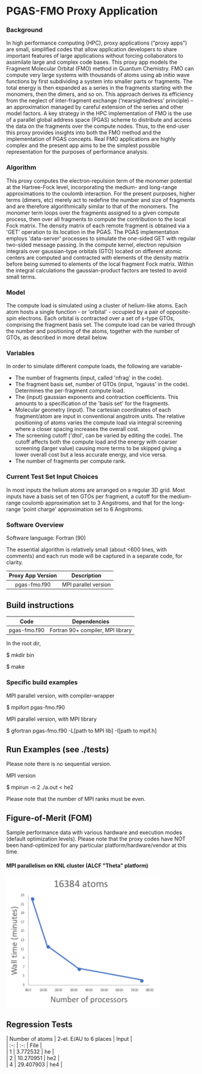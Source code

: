 # PGAS-FMO Proxy Application 

### Background 

In high performance computing (HPC), proxy applications (“proxy apps”) are small, simplified codes that allow application developers to share important features of large applications without forcing collaborators to assimilate large and complex code bases. 
This proxy app models the Fragment Molecular Orbital (FMO) method in Quantum Chemistry. 
FMO can compute very large systems with thousands of atoms using ab initio wave functions by first subdividing a system into smaller parts or fragments. 
The total energy is then expanded as a series in the fragments starting with the monomers, then the dimers, and so on. 
This approach derives its efficiency from the neglect of inter-fragment exchange (‘nearsightedness’ principle) – an approximation managed by careful extension of the series and other model factors. 
A key strategy in the HPC implementation of FMO is the use of a parallel global address space (PGAS) scheme to distribute and access the data on the fragments over the compute nodes. 
Thus, to the end-user this proxy provides insights into both the FMO method and the implementation of PGAS concepts. 
Real FMO applications are highly complex and the present app aims to be the simplest possible representation for the purposes of performance analysis.



### Algorithm

This proxy computes the electron-repulsion term of the monomer potential at the Hartree-Fock level, incorporating the medium- and long-range approximations to the coulomb interaction.
For the present purposes, higher terms (dimers, etc) merely act to redefine the number and size of fragments and are therefore algorithmically similar to that of the monomers. 
The monomer term loops over the fragments assigned to a given compute process, then over all fragments to compute the contribution to the local Fock matrix. 
The density matrix of each remote fragment is obtained via a 'GET' operation to its location in the PGAS.
The PGAS implementation employs 'data-server' processes to simulate the one-sided GET with regular two-sided message passing. 
In the compute kernel, electron repulsion integrals over gaussian-type orbitals (GTO) located on different atomic centers are computed and contracted with elements of the density matrix before being summed to elements of the local fragment Fock matrix. 
Within the integral calculations the gaussian-product factors are tested to avoid small terms. 


### Model

The compute load is simulated using a cluster of helium-like atoms.
Each atom hosts a single function - or 'orbital' - occupied by a pair of opposite-spin electrons.
Each orbital is contracted over a set of s-type GTOs, comprising the fragment basis set. 
The compute load can be varied through the number and positioning of the atoms, together with the number of GTOs, as described in more detail below. 


### Variables

In order to simulate different compute loads, the following are variable- 
* The number of fragments (input, called 'nfrag' in the code).
* The fragment basis set, number of GTOs (input, 'ngauss' in the code). 
Determines the per-fragment compute load. 
* The (input) gaussian exponents and contraction coefficients. 
This amounts to a specification of the 'basis set' for the fragments. 
* Molecular geometry (input). 
The cartesian coordinates of each fragment/atom are input in conventional angstrom units. 
The relative positioning of atoms varies the compute load via integral screening where a closer spacing increases the overall cost.  
* The screening cutoff ('dtol', can be varied by editing the code). 
The cutoff affects both the compute load and the energy with coarser screening (larger value) causing more terms to be skipped giving a lower overall cost but a less accurate energy, and vice versa. 
* The number of fragments per compute rank. 


### Current Test Set Input Choices

In most inputs the helium atoms are arranged on a regular 3D grid. 
Most inputs have a basis set of ten GTOs per fragment, a cutoff for the medium-range coulomb approximation set to 3 Angstroms, and that for the long-range 'point charge' approximation set to 6 Angstroms. 


### Software Overview 

Software language: Fortran (90)

The essential algorithm is relatively small (about <600 lines, with comments) and each run mode will be captured in a separate code, for clarity.


| Proxy App Version          | Description  | 
|  :-:        |     :-:                |
| pgas-fmo.f90     | MPI parallel version  | 



## Build instructions

| Code                       | Dependencies  | 
|  :-:        |     :-:                |
| pgas-fmo.f90     | Fortran 90+ compiler, MPI library  | 
 

In the root dir, 

$ mkdir bin 

$ make 


### Specific build examples 
 
MPI parallel version, with compiler-wrapper

$ mpifort pgas-fmo.f90

MPI parallel version, with MPI library

$ gfortran pgas-fmo.f90 -L[path to MPI lib] -I[path to mpif.h] 



## Run Examples (see ./tests) 

Please note there is no sequential version. 

MPI version

$ mpirun -n 2 ./a.out < he2

Please note that the number of MPI ranks must be even. 



## Figure-of-Merit (FOM)

Sample performance data with various hardware and execution modes (default optimization levels). 
Please note that the proxy codes have NOT been hand-optimized for any particular platform/hardware/vendor at this time. 

#### MPI parallelism on KNL cluster (ALCF "Theta" platform) 

<img src="./docs/pgas-fmo-mpiThetaKNL.png" height="350"/> 


## Regression Tests

| Number of atoms | 2-el. E/AU to 6 places | Input |  
|  :-:        |     :-:                | File  |  
|   1 |    3.772532 |  he  |  
|   2 |   10.270951 |  he2 |  
|   4 |   29.407903 |  he4 |  




